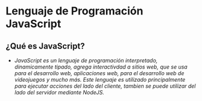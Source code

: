 # Lenguaje de Programación JavaScript

## ¿Qué es JavaScript?

- _JavaScript es un lenguaje de programación interpretado, dinamicamente tipado, agrega interactivdad a sitios web, que se usa para el desarrollo web, aplicaciones web, para el desarrollo web de videojuegos  y mucho más. Este lenguaje es utilizado principalmente para ejecutar acciones del lado del cliente, tambien se puede utilizar del lado del servidor mediante NodeJS._

